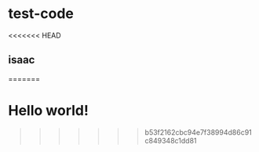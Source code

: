 # test-code

<<<<<<< HEAD
## isaac
=======
# Hello world!
>>>>>>> b53f2162cbc94e7f38994d86c91c849348c1dd81
